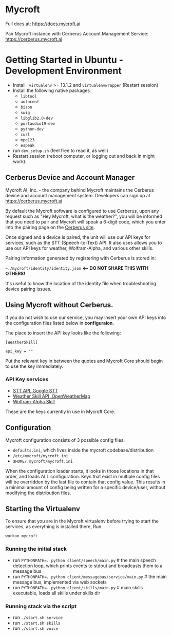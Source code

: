 Mycroft
==========

Full docs at: https://docs.mycroft.ai

Pair Mycroft instance with Cerberus Account Management Service: https://cerberus.mycroft.ai

# Getting Started in Ubuntu - Development Environment
- Install ` virtualenv` >= 13.1.2 and `virtualenvwrapper` (Restart session)
- Install the following native packages
  - `libtool`
  - `autoconf`
  - `bison`
  - `swig`
  - `libglib2.0-dev`
  - `portaudio19-dev`
  - `python-dev`
  - `curl`
  - `mpg123`
  - `espeak`
- run `dev_setup.sh` (feel free to read it, as well)
- Restart session (reboot computer, or logging out and back in might work).

## Cerberus Device and Account Manager
Mycroft AI, Inc. - the company behind Mycroft maintains the Cerberus device and account management system. Developers can sign up at https://cerberus.mycroft.ai

By default the Mycroft software is configured to use Cerberus, upon any request such as "Hey Mycroft, what is the weather?", you will be informed that you need to pair and Mycroft will speak a 6-digit code, which you enter into the pairing page on the [Cerberus site](https://cerberus.mycroft.ai).

Once signed and a device is paired, the unit will use our API keys for services, such as the STT (Speech-to-Text) API. It also uses allows you to use our API keys for weather, Wolfram-Alpha, and various other skills.

Pairing information generated by registering with Cerberus is stored in:

`~./mycroft/identity/identity.json` <b><-- DO NOT SHARE THIS WITH OTHERS!</b>

It's useful to know the location of the identity file when troubleshooting device pairing issues.

## Using Mycroft without Cerberus.
If you do not wish to use our service, you may insert your own API keys into the configuration files listed below in <b>configuraion</b>.

The place to insert the API key looks like the following:

`[WeatherSkill]`

`api_key = ""`

Put the relevant key in between the quotes and Mycroft Core should begin to use the key immediately.

### API Key services

- [STT API, Google STT](http://www.chromium.org/developers/how-tos/api-keys)
- [Weather Skill API, OpenWeatherMap](http://openweathermap.org/api)
- [Wolfram-Alpha Skill](http://products.wolframalpha.com/api/)

These are the keys currently in use in Mycroft Core.

## Configuration
Mycroft configuration consists of 3 possible config files.
- `defaults.ini`, which lives inside the mycroft codebase/distribution
- `/etc/mycroft/mycroft.ini`
- `$HOME/.mycroft/mycroft.ini`

When the configuration loader starts, it looks in those locations in that order, and loads ALL configuration. Keys that exist in multiple config files will be overridden by the last file to contain that config value. This results in a minimal amount of config being written for a specific device/user, without modifying the distribution files.

## Starting the Virtualenv
To ensure that you are in the Mycroft virtualenv before trying to start the services, as everything is installed there, Run:
```
workon mycroft
```

### Running the initial stack
- run `PYTHONPATH=. python client/speech/main.py` # the main speech detection loop, which prints events to stdout and broadcasts them to a message bus
- run `PYTHONPATH=. python client/messagebus/service/main.py` # the main message bus, implemented via web sockets
- run `PYTHONPATH=. python client/skills/main.py` # main skills executable, loads all skills under skills dir

### Running stack via the script
- run `./start.sh service`
- run `./start.sh skills`
- run `./start.sh voice`
